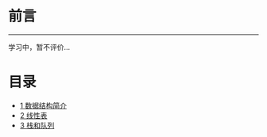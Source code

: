 # 前言

---

学习中，暂不评价...

# 目录
- [1 数据结构简介](https://lihua5487.github.io/Notes/数算/1%20概论)
- [2 线性表](https://lihua5487.github.io/Notes/数算/2%20线性表)
- [3 栈和队列](https://lihua5487.github.io/Notes/数算/3%20栈和队列)